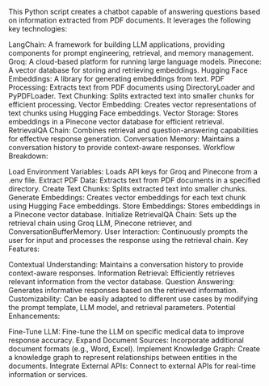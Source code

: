 This Python script creates a chatbot capable of answering questions based on information extracted from PDF documents. It leverages the following key technologies:

LangChain: A framework for building LLM applications, providing components for prompt engineering, retrieval, and memory management.
Groq: A cloud-based platform for running large language models.
Pinecone: A vector database for storing and retrieving embeddings.
Hugging Face Embeddings: A library for generating embeddings from text.
PDF Processing: Extracts text from PDF documents using DirectoryLoader and PyPDFLoader.
Text Chunking: Splits extracted text into smaller chunks for efficient processing.
Vector Embedding: Creates vector representations of text chunks using Hugging Face embeddings.
Vector Storage: Stores embeddings in a Pinecone vector database for efficient retrieval.
RetrievalQA Chain: Combines retrieval and question-answering capabilities for effective response generation.
Conversation Memory: Maintains a conversation history to provide context-aware responses.
Workflow Breakdown:

Load Environment Variables: Loads API keys for Groq and Pinecone from a .env file.
Extract PDF Data: Extracts text from PDF documents in a specified directory.
Create Text Chunks: Splits extracted text into smaller chunks.
Generate Embeddings: Creates vector embeddings for each text chunk using Hugging Face embeddings.
Store Embeddings: Stores embeddings in a Pinecone vector database.
Initialize RetrievalQA Chain: Sets up the retrieval chain using Groq LLM, Pinecone retriever, and ConversationBufferMemory.
User Interaction: Continuously prompts the user for input and processes the response using the retrieval chain.
Key Features:

Contextual Understanding: Maintains a conversation history to provide context-aware responses.
Information Retrieval: Efficiently retrieves relevant information from the vector database.
Question Answering: Generates informative responses based on the retrieved information.
Customizability: Can be easily adapted to different use cases by modifying the prompt template, LLM model, and retrieval parameters.
Potential Enhancements:

Fine-Tune LLM: Fine-tune the LLM on specific medical data to improve response accuracy.
Expand Document Sources: Incorporate additional document formats (e.g., Word, Excel).
Implement Knowledge Graph: Create a knowledge graph to represent relationships between entities in the documents.
Integrate External APIs: Connect to external APIs for real-time information or services.

